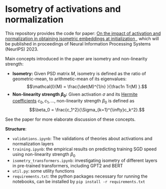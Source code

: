 # Isometry of activations and normalization 

This repository provides the code for paper: [On the impact of activation and normalization in obtaining isometric embeddings at initialization
](https://arxiv.org/abs/2305.18399), which will be published in proceedings of Neural Information Processing Systems (NeurIPS) 2023. 

Main concepts introduced in the paper are isometry and non-linearity strength: 

- **Isometry:**  Given PSD matrix $M$, isometry is defined as the ratio of geometric-mean, to arithmetic-mean of its eigenvalues: 
$$\mathcal{I}(M) = \frac{\det(M)^{1/n} }{\frac1n Tr(M) }.$$
- **Non-linearity strength $\beta_0$:** Given activation $\sigma$ and its [Hermite coefficients](https://en.wikipedia.org/wiki/Hermite_polynomials) $c_0, c_1, \dots$, non-linearity strength $\beta_0$ is defined as $$\beta_0 = \frac{c_1^2}{\Sigma_{k=1}^{\infty}c_k^2}.$$

See the paper for more elaborate discussion of these concepts. 

**Structure**:
- `validations.ipynb`: The validations of theories about activations and normalization layers
- `training.ipynb`: the empirical results on predicting training SGD speed using non-linearity strength $\beta_0$
- `isometry_transformers.ipynb`: investigating isometry of different layers in pre-trained transformers, including GPT2 and BERT 
- `util.py`: some utility functions
- `requirements.txt`: the python packages necessary for running the notebooks, can be installed by `pip install -r requirements.txt`



